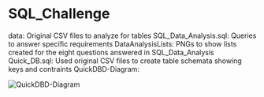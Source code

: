 # SQL_Challenge


data: Original CSV files to analyze for tables
SQL_Data_Analysis.sql: Queries to answer specific requirements
DataAnalysisLists: PNGs to show lists created for the eight questions answered in SQL_Data_Analysis
Quick_DB.sql: Used original CSV files to create table schemata showing keys and contraints
QuickDBD-Diagram: 

![QuickDBD-Diagram](https://github.com/marlablanco/SQL_Challenge/assets/131930449/da4ffec4-bc6f-4c39-aa30-ba1406f7207c)

